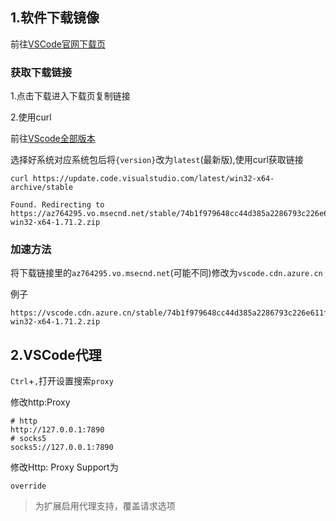 ## 1.软件下载镜像

前往[VSCode官网下载页](https://code.visualstudio.com/Download)

### 获取下载链接

1.点击下载进入下载页复制链接

2.使用curl

前往[VScode全部版本](https://code.visualstudio.com/docs/supporting/faq#_previous-release-versions)

选择好系统对应系统包后将`{version}`改为`latest`(最新版),使用curl获取链接

```
curl https://update.code.visualstudio.com/latest/win32-x64-archive/stable

Found. Redirecting to https://az764295.vo.msecnd.net/stable/74b1f979648cc44d385a2286793c226e611f59e7/VSCode-win32-x64-1.71.2.zip
```

### 加速方法

将下载链接里的`az764295.vo.msecnd.net`(可能不同)修改为`vscode.cdn.azure.cn`

例子

```
https://vscode.cdn.azure.cn/stable/74b1f979648cc44d385a2286793c226e611f59e7/VSCode-win32-x64-1.71.2.zip
```

## 2.VSCode代理

`Ctrl`+`,`打开设置搜索`proxy`

修改http:Proxy

```
# http
http://127.0.0.1:7890
# socks5
socks5://127.0.0.1:7890
```

修改Http: Proxy Support为

`override`

>为扩展启用代理支持，覆盖请求选项

